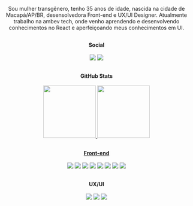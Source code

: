 
<p align='center'>
       Sou mulher transgênero, tenho 35 anos de idade, nascida na cidade de Macapá/AP/BR, desensolvedora Front-end e UX/UI Designer. Atualmente trabalho na ambev tech, onde venho aprendendo e desenvolvendo conhecimentos no React e aperfeiçoando meus conhecimentos em UI.
</p>

##
<p align='center'>
    <strong>Social</strong>
    <br>
    <br>
    <a href="https://www.linkedin.com/in/urariel/" target="_blank"><img src="https://img.shields.io/badge/-LinkedIn-0A66C2?logo=LinkedIn&logoColor=white&style=flat"             target="_blank"></a>
    <a href="https://www.instagram.com/urslariel/" target="_blank"><img src="https://img.shields.io/badge/-Instagram-E4405F?logo=Instagram&logoColor=white&style=flat" target="_blank"></a>  
</p>

##
<p align='center'>
    <strong>GitHub Stats</strong>
    <br>
    <br>
    <a href="https://github.com/ursulariel">
    <img height="140em" src="https://github-readme-stats.vercel.app/api/top-langs/?username=ursulariel&layout=compact&langs_count=7&theme=dracula"/>
    <a href="https://github.com/ursulariel">
    <img height="140em" src="https://github-readme-stats.vercel.app/api?username=Ursulariel&theme=dracula&show_icons=true"/>    
</p>

##
<p align='center'>
    <strong>Front-end</strong>
    <br>
    <br>
    <a href="https://developer.mozilla.org/pt-BR/docs/Web/HTML/Element" target="_blank"><img src="https://img.shields.io/badge/-HTML5-E34F26?logo=HTML5&logoColor=white&style=flat" target="_blank"></a>
    <a href="https://developer.mozilla.org/pt-BR/docs/Web/CSS" target="_blank"><img src="https://img.shields.io/badge/-CSS3-1572B6?logo=CSS3&logoColor=white&style=flat" target="_blank"></a>
    <a href="https://developer.mozilla.org/pt-BR/docs/Web/JavaScript" target="_blank"><img src="https://img.shields.io/badge/Javascript-4a4747?style=flat-the-badge&logo=javascript&logoColor=F7DF1E"></a>
    <a href="https://www.typescriptlang.org/docs/" target="_blank"><img src="https://img.shields.io/badge/-Typescript-3178C6?logo=TypeScript&logoColor=white&style=flat"></a>
    <a href="https://pt-br.reactjs.org/" target="_blank"><img src="https://img.shields.io/badge/-React-3fa4e8?logo=React&logoColor=white&style=flat"></a>
    <a href="https://github.com/" target="_blank"><img src="https://img.shields.io/badge/-GitHub-4a4747?logo=GitHub&logoColor=white&style=flat"></a>
    <a href="https://git-scm.com/" target="_blank"><img src="https://img.shields.io/badge/-Git-F05032?logo=Git&logoColor=white&style=flat"></a>
    <a href="https://code.visualstudio.com/" target="_blank"><img src="https://img.shields.io/badge/-VS Code-007ACC?logo=Visual Studio Code&logoColor=white&style=flat"></a>
</p>
     
##
<p align='center'> 
    <strong>UX/UI</strong>
    <br>
    <br>
    <a href="https://www.figma.com/" target="_blank"><img src="https://img.shields.io/badge/-Figma-F24E1E?logo=Figma&logoColor=white&style=flat"></a>
    <a href="https://mui.com/pt/" target="_blank"><img src="https://img.shields.io/badge/-MaterialUI-0081CB?logo=MaterialUI&logoColor=white&style=flat"></a>
    <a href="https://www.dell.com/pt-br" target="_blank"><img src="https://img.shields.io/badge/-Notion-4a4747?logo=Notion&logoColor=white&style=flat"></a>
</p>
